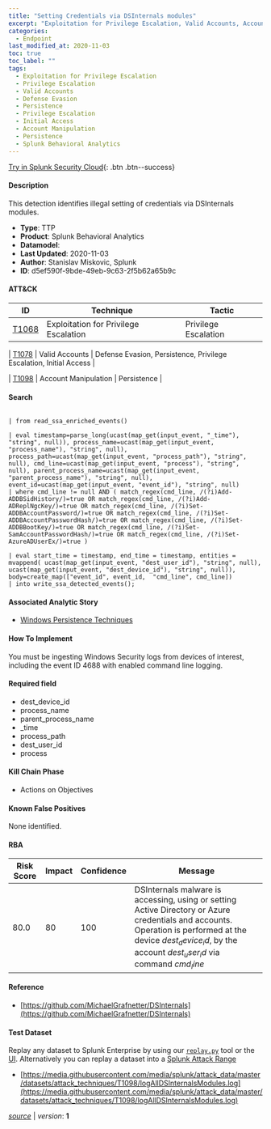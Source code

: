 ```yaml
---
title: "Setting Credentials via DSInternals modules"
excerpt: "Exploitation for Privilege Escalation, Valid Accounts, Account Manipulation"
categories:
  - Endpoint
last_modified_at: 2020-11-03
toc: true
toc_label: ""
tags:
  - Exploitation for Privilege Escalation
  - Privilege Escalation
  - Valid Accounts
  - Defense Evasion
  - Persistence
  - Privilege Escalation
  - Initial Access
  - Account Manipulation
  - Persistence
  - Splunk Behavioral Analytics
---
```




[Try in Splunk Security Cloud](https://www.splunk.com/en_us/cyber-security.html){: .btn .btn--success}

#### Description

This detection identifies illegal setting of credentials via DSInternals modules.

- **Type**: TTP
- **Product**: Splunk Behavioral Analytics
- **Datamodel**: 
- **Last Updated**: 2020-11-03
- **Author**: Stanislav Miskovic, Splunk
- **ID**: d5ef590f-9bde-49eb-9c63-2f5b62a65b9c


#### ATT&CK

| ID          | Technique   | Tactic         |
| ----------- | ----------- |--------------- |
| [T1068](https://attack.mitre.org/techniques/T1068/) | Exploitation for Privilege Escalation | Privilege Escalation |



| [T1078](https://attack.mitre.org/techniques/T1078/) | Valid Accounts | Defense Evasion, Persistence, Privilege Escalation, Initial Access |



| [T1098](https://attack.mitre.org/techniques/T1098/) | Account Manipulation | Persistence |





#### Search

```

| from read_ssa_enriched_events()

| eval timestamp=parse_long(ucast(map_get(input_event, "_time"), "string", null)), process_name=ucast(map_get(input_event, "process_name"), "string", null), process_path=ucast(map_get(input_event, "process_path"), "string", null), cmd_line=ucast(map_get(input_event, "process"), "string", null), parent_process_name=ucast(map_get(input_event, "parent_process_name"), "string", null), event_id=ucast(map_get(input_event, "event_id"), "string", null) 
| where cmd_line != null AND ( match_regex(cmd_line, /(?i)Add-ADDBSidHistory/)=true OR match_regex(cmd_line, /(?i)Add-ADReplNgcKey/)=true OR match_regex(cmd_line, /(?i)Set-ADDBAccountPassword/)=true OR match_regex(cmd_line, /(?i)Set-ADDBAccountPasswordHash/)=true OR match_regex(cmd_line, /(?i)Set-ADDBBootKey/)=true OR match_regex(cmd_line, /(?i)Set-SamAccountPasswordHash/)=true OR match_regex(cmd_line, /(?i)Set-AzureADUserEx/)=true )

| eval start_time = timestamp, end_time = timestamp, entities = mvappend( ucast(map_get(input_event, "dest_user_id"), "string", null), ucast(map_get(input_event, "dest_device_id"), "string", null)), body=create_map(["event_id", event_id,  "cmd_line", cmd_line]) 
| into write_ssa_detected_events();
```

#### Associated Analytic Story
* [Windows Persistence Techniques](/stories/windows_persistence_techniques)


#### How To Implement
You must be ingesting Windows Security logs from devices of interest, including the event ID 4688 with enabled command line logging.

#### Required field
* dest_device_id
* process_name
* parent_process_name
* _time
* process_path
* dest_user_id
* process


#### Kill Chain Phase
* Actions on Objectives


#### Known False Positives
None identified.


#### RBA

| Risk Score  | Impact      | Confidence   | Message      |
| ----------- | ----------- |--------------|--------------|
| 80.0 | 80 | 100 | DSInternals malware is accessing, using or setting Active Directory or Azure credentials and accounts. Operation is performed at the device $dest_device_id$, by the account $dest_user_id$ via command $cmd_line$ |




#### Reference

* [https://github.com/MichaelGrafnetter/DSInternals](https://github.com/MichaelGrafnetter/DSInternals)



#### Test Dataset
Replay any dataset to Splunk Enterprise by using our [`replay.py`](https://github.com/splunk/attack_data#using-replaypy) tool or the [UI](https://github.com/splunk/attack_data#using-ui).
Alternatively you can replay a dataset into a [Splunk Attack Range](https://github.com/splunk/attack_range#replay-dumps-into-attack-range-splunk-server)

* [https://media.githubusercontent.com/media/splunk/attack_data/master/datasets/attack_techniques/T1098/logAllDSInternalsModules.log](https://media.githubusercontent.com/media/splunk/attack_data/master/datasets/attack_techniques/T1098/logAllDSInternalsModules.log)


[*source*](https://github.com/splunk/security_content/tree/develop/detections/endpoint/setting_credentials_via_dsinternals_modules.yml) \| *version*: **1**